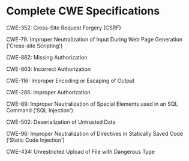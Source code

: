 

# Complete CWE Specifications

CWE-352: Cross-Site Request Forgery (CSRF)

CWE-79: Improper Neutralization of Input During Web Page Generation ('Cross-site Scripting')

CWE-862: Missing Authorization

CWE-863: Incorrect Authorization

CWE-116: Improper Encoding or Escaping of Output

CWE-285: Improper Authorization

CWE-89: Improper Neutralization of Special Elements used in an SQL Command ('SQL Injection')

CWE-502: Deserialization of Untrusted Data

CWE-96: Improper Neutralization of Directives in Statically Saved Code ('Static Code Injection')

CWE-434: Unrestricted Upload of File with Dangerous Type